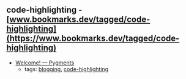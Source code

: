 code-highlighting - [www.bookmarks.dev/tagged/code-highlighting](https://www.bookmarks.dev/tagged/code-highlighting)
---
* [Welcome! — Pygments](http://pygments.org/)
    * tags: [blogging](../tagged/blogging.md), [code-highlighting](../tagged/code-highlighting.md)
